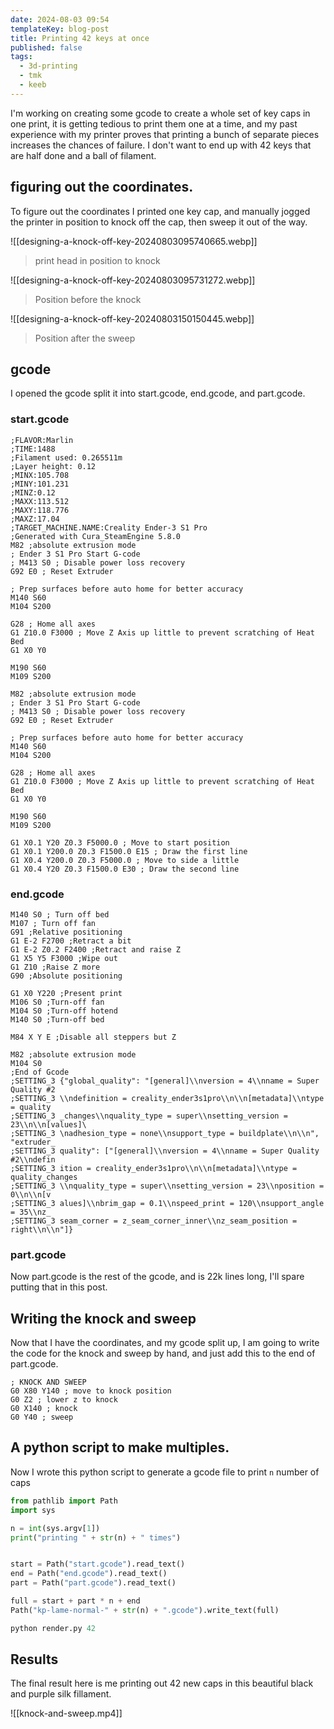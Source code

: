 ```yaml
---
date: 2024-08-03 09:54
templateKey: blog-post
title: Printing 42 keys at once
published: false
tags:
  - 3d-printing
  - tmk
  - keeb
---
```

I'm working on creating some gcode to create a whole set of key caps in one print, it is getting tedious to print them one at a time, and my past experience with my printer proves that printing a bunch of separate pieces increases the chances of failure.  I don't want to end up with 42 keys that are half done and a ball of filament.

## figuring out the coordinates.

To figure out the coordinates I printed one key cap, and manually jogged the printer in position to knock off the cap, then sweep it out of the way.


![[designing-a-knock-off-key-20240803095740665.webp]]
> print head in position to knock

![[designing-a-knock-off-key-20240803095731272.webp]]
> Position before the knock

![[designing-a-knock-off-key-20240803150150445.webp]]
> Position after the sweep

## gcode

I opened the gcode split it into start.gcode, end.gcode, and part.gcode.

### start.gcode

``` gcode
;FLAVOR:Marlin
;TIME:1488
;Filament used: 0.265511m
;Layer height: 0.12
;MINX:105.708
;MINY:101.231
;MINZ:0.12
;MAXX:113.512
;MAXY:118.776
;MAXZ:17.04
;TARGET_MACHINE.NAME:Creality Ender-3 S1 Pro
;Generated with Cura_SteamEngine 5.8.0
M82 ;absolute extrusion mode
; Ender 3 S1 Pro Start G-code
; M413 S0 ; Disable power loss recovery
G92 E0 ; Reset Extruder

; Prep surfaces before auto home for better accuracy
M140 S60
M104 S200

G28 ; Home all axes
G1 Z10.0 F3000 ; Move Z Axis up little to prevent scratching of Heat Bed
G1 X0 Y0

M190 S60
M109 S200

M82 ;absolute extrusion mode
; Ender 3 S1 Pro Start G-code
; M413 S0 ; Disable power loss recovery
G92 E0 ; Reset Extruder

; Prep surfaces before auto home for better accuracy
M140 S60
M104 S200

G28 ; Home all axes
G1 Z10.0 F3000 ; Move Z Axis up little to prevent scratching of Heat Bed
G1 X0 Y0

M190 S60
M109 S200

G1 X0.1 Y20 Z0.3 F5000.0 ; Move to start position
G1 X0.1 Y200.0 Z0.3 F1500.0 E15 ; Draw the first line
G1 X0.4 Y200.0 Z0.3 F5000.0 ; Move to side a little
G1 X0.4 Y20 Z0.3 F1500.0 E30 ; Draw the second line

```


### end.gcode


```gcode
M140 S0 ; Turn off bed
M107 ; Turn off fan
G91 ;Relative positioning
G1 E-2 F2700 ;Retract a bit
G1 E-2 Z0.2 F2400 ;Retract and raise Z
G1 X5 Y5 F3000 ;Wipe out
G1 Z10 ;Raise Z more
G90 ;Absolute positioning

G1 X0 Y220 ;Present print
M106 S0 ;Turn-off fan
M104 S0 ;Turn-off hotend
M140 S0 ;Turn-off bed

M84 X Y E ;Disable all steppers but Z

M82 ;absolute extrusion mode
M104 S0
;End of Gcode
;SETTING_3 {"global_quality": "[general]\\nversion = 4\\nname = Super Quality #2
;SETTING_3 \\ndefinition = creality_ender3s1pro\\n\\n[metadata]\\ntype = quality
;SETTING_3 _changes\\nquality_type = super\\nsetting_version = 23\\n\\n[values]\
;SETTING_3 \nadhesion_type = none\\nsupport_type = buildplate\\n\\n", "extruder_
;SETTING_3 quality": ["[general]\\nversion = 4\\nname = Super Quality #2\\ndefin
;SETTING_3 ition = creality_ender3s1pro\\n\\n[metadata]\\ntype = quality_changes
;SETTING_3 \\nquality_type = super\\nsetting_version = 23\\nposition = 0\\n\\n[v
;SETTING_3 alues]\\nbrim_gap = 0.1\\nspeed_print = 120\\nsupport_angle = 35\\nz_
;SETTING_3 seam_corner = z_seam_corner_inner\\nz_seam_position = right\\n\\n"]}

```

### part.gcode

Now part.gcode is the rest of the gcode, and is 22k lines long, I'll spare putting that in this post.

## Writing the knock and sweep

Now that I have the coordinates, and my gcode split up, I am going to write the code for the knock and sweep by hand, and just add this to the end of part.gcode.

```gcode
; KNOCK AND SWEEP
G0 X80 Y140 ; move to knock position
G0 Z2 ; lower z to knock
G0 X140 ; knock
G0 Y40 ; sweep
```

## A python script to make multiples.

Now I wrote this python script to generate a gcode file to print `n` number of caps

```python
from pathlib import Path
import sys

n = int(sys.argv[1])
print("printing " + str(n) + " times")


start = Path("start.gcode").read_text()
end = Path("end.gcode").read_text()
part = Path("part.gcode").read_text()

full = start + part * n + end
Path("kp-lame-normal-" + str(n) + ".gcode").write_text(full)

```

```python
python render.py 42
```

## Results

The final result here is me printing out 42 new caps in this beautiful black and purple silk fillament.

![[knock-and-sweep.mp4]]
